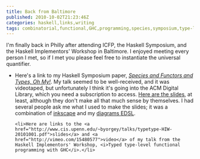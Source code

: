 ```yaml
---
title: Back from Baltimore
published: 2010-10-02T21:23:46Z
categories: haskell,links,writing
tags: combinatorial,functional,GHC,programming,species,symposium,type-level
---
```


I'm finally back in Philly after attending ICFP, the Haskell Symposium, and the Haskell Implementors' Workshop in Baltimore.  I enjoyed meeting every person I met, so if I met you please feel free to instantiate the universal quantifier.

<ul>
	<li>Here's a link to my Haskell Symposium paper, <a href="http://www.cis.upenn.edu/~byorgey/papers/species-pearl.pdf"><i>Species and Functors and Types, Oh My!</i></a>.  My talk seemed to be well-received, and it was videotaped, but unfortunately I think it's going into the ACM Digital Library, which you need a subscription to access.  <a href="http://www.cis.upenn.edu/~byorgey/talks/species-hs-20100930.pdf">Here are the slides</a>, at least, although they don't make all that much sense by themselves.  I had several people ask me what I used to make the slides; it was a combination of <a href="http://inkscape.org/">inkscape</a> and my <a href="http://hackage.haskell.org/package/diagrams">diagrams EDSL</a>.</li>

	<li>Here are links to the <a href="http://www.cis.upenn.edu/~byorgey/talks/typetype-HIW-20101001.pdf">slides</a> and <a href="http://vimeo.com/15480577">video</a> of my talk from the Haskell Implementors' Workshop, <i>Typed type-level functional programming with GHC</i>.</li>

</ul>

